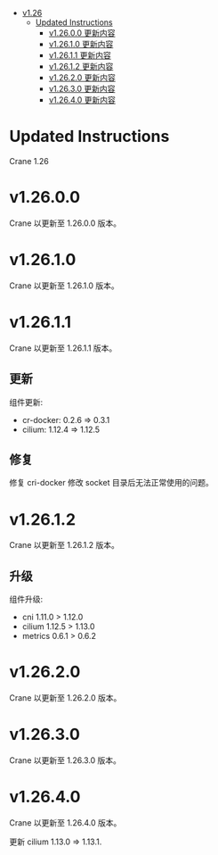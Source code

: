 - [v1.26](#v126)
  - [Updated Instructions](#updated-instructions)
    - [v1.26.0.0 更新内容](#v12600)
    - [v1.26.1.0 更新内容](#v12610)
    - [v1.26.1.1 更新内容](#v12611)
    - [v1.26.1.2 更新内容](#v12612)
    - [v1.26.2.0 更新内容](#v12620)
    - [v1.26.3.0 更新内容](#v12630)
    - [v1.26.4.0 更新内容](#v12640)

# Updated Instructions

Crane 1.26

# v1.26.0.0

Crane 以更新至 1.26.0.0 版本。

# v1.26.1.0

Crane 以更新至 1.26.1.0 版本。

# v1.26.1.1

Crane 以更新至 1.26.1.1 版本。

## 更新

组件更新:
  * cr-docker: 0.2.6 => 0.3.1
  * cilium: 1.12.4 => 1.12.5

## 修复

修复 cri-docker 修改 socket 目录后无法正常使用的问题。

# v1.26.1.2

Crane 以更新至 1.26.1.2 版本。

## 升级

组件升级:
  * cni 1.11.0 > 1.12.0
  * cilium 1.12.5 > 1.13.0
  * metrics 0.6.1 > 0.6.2

# v1.26.2.0

Crane 以更新至 1.26.2.0 版本。

# v1.26.3.0

Crane 以更新至 1.26.3.0 版本。

# v1.26.4.0

Crane 以更新至 1.26.4.0 版本。

更新 cilium 1.13.0 => 1.13.1.